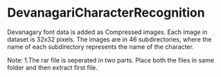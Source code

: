 # DevanagariCharacterRecognition

Devanagary font data is added as Compressed images. Each image in dataset is 32x32 pixels. The images are in 46 subdirectories, where the name of each subdirectory represents the name of the character.


Note: 
1.The rar file is seperated in two parts. Place both the files in same folder and then extract first file. 

